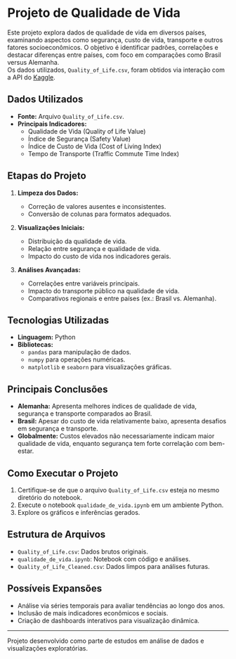 # Projeto de Qualidade de Vida

Este projeto explora dados de qualidade de vida em diversos países, examinando aspectos como segurança, custo de vida, transporte e outros fatores socioeconômicos. O objetivo é identificar padrões, correlações e destacar diferenças entre países, com foco em comparações como Brasil versus Alemanha.  
Os dados utilizados, `Quality_of_Life.csv`, foram obtidos via interação com a API do [Kaggle](https://www.kaggle.com/datasets). 

## Dados Utilizados

- **Fonte:** Arquivo `Quality_of_Life.csv`.
- **Principais Indicadores:**
  - Qualidade de Vida (Quality of Life Value)
  - Índice de Segurança (Safety Value)
  - Índice de Custo de Vida (Cost of Living Index)
  - Tempo de Transporte (Traffic Commute Time Index)

## Etapas do Projeto

1. **Limpeza dos Dados:**
   - Correção de valores ausentes e inconsistentes.
   - Conversão de colunas para formatos adequados.

2. **Visualizações Iniciais:**
   - Distribuição da qualidade de vida.
   - Relação entre segurança e qualidade de vida.
   - Impacto do custo de vida nos indicadores gerais.

3. **Análises Avançadas:**
   - Correlações entre variáveis principais.
   - Impacto do transporte público na qualidade de vida.
   - Comparativos regionais e entre países (ex.: Brasil vs. Alemanha).

## Tecnologias Utilizadas

- **Linguagem:** Python
- **Bibliotecas:**
  - `pandas` para manipulação de dados.
  - `numpy` para operações numéricas.
  - `matplotlib` e `seaborn` para visualizações gráficas.

## Principais Conclusões

- **Alemanha:** Apresenta melhores índices de qualidade de vida, segurança e transporte comparados ao Brasil.
- **Brasil:** Apesar do custo de vida relativamente baixo, apresenta desafios em segurança e transporte.
- **Globalmente:** Custos elevados não necessariamente indicam maior qualidade de vida, enquanto segurança tem forte correlação com bem-estar.

## Como Executar o Projeto

1. Certifique-se de que o arquivo `Quality_of_Life.csv` esteja no mesmo diretório do notebook.
2. Execute o notebook `qualidade_de_vida.ipynb` em um ambiente Python.
3. Explore os gráficos e inferências gerados.

## Estrutura de Arquivos

- `Quality_of_Life.csv`: Dados brutos originais.
- `qualidade_de_vida.ipynb`: Notebook com código e análises.
- `Quality_of_Life_Cleaned.csv`: Dados limpos para análises futuras.

## Possíveis Expansões

- Análise via séries temporais para avaliar tendências ao longo dos anos.
- Inclusão de mais indicadores econômicos e sociais.
- Criação de dashboards interativos para visualização dinâmica.

---
Projeto desenvolvido como parte de estudos em análise de dados e visualizações exploratórias.
